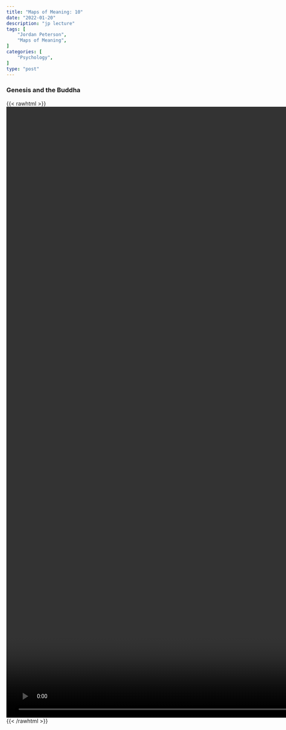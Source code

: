 ```yaml
---
title: "Maps of Meaning: 10"
date: "2022-01-20"
description: "jp lecture"
tags: [
    "Jordan Peterson",
    "Maps of Meaning",
]
categories: [
    "Psychology",
]
type: "post"
---
```

### Genesis and the Buddha
{{< rawhtml >}}
    <video style="height:40vh;width:auto" overflow="hidden" controls>
        <source src="https://lectures.dev00ps.com/maps-of-meaning/2017%20Maps%20of%20Meaning%2010%20-%20Genesis%20and%20the%20Buddha.mp4" type="video/mp4"> 
    </video>
{{< /rawhtml >}}